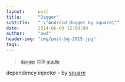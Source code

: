 ```yaml
---
layout:     post
title:      "Dagger"
subtitle:   " \"Android Dagger by square\""
date:       2014-06-09 12:00:00
author:     "awd"
header-img: "img/post-bg-2015.jpg"
tags:
---
```

><small>[dagger](https://github.com/square/dagger)</small>
><small>目录:[gradle](/2014/06/09/gradle)</small>


dependency injector - by [square](https://square.github.io)